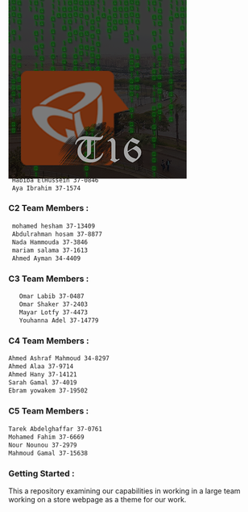 <h1>Github - Sprint 0</h1> <br/>
<div style="position:absolute;top:0;bottom:0;margin:auto;">
	<img align="right" src="logoV9.png" />
</div>
<h2>TODO Debug my Tutorial Title</h2>
<h3>Authors</h3>

   <h3>C1 Team Members:</h3>

     Salma Zaki 37-3358
     Hesham Morgan 37-6934
     Habiba ElHussein 37-0846
     Aya Ibrahim 37-1574

  <h3>C2 Team Members :</h3>

     mohamed hesham 37-13409
     Abdulrahman hosam 37-8877
     Nada Hammouda 37-3846
     mariam salama 37-1613
     Ahmed Ayman 34-4409

   <h3>C3 Team Members :</h3>

       Omar Labib 37-0487
       Omar Shaker 37-2403
       Mayar Lotfy 37-4473
       Youhanna Adel 37-14779

<h3>C4 Team Members :</h3>

    Ahmed Ashraf Mahmoud 34-8297
    Ahmed Alaa 37-9714
    Ahmed Hany 37-14121
    Sarah Gamal 37-4019
    Ebram yowakem 37-19502

<h3>C5 Team Members :</h3>
		
    Tarek Abdelghaffar 37-0761
    Mohamed Fahim 37-6669
    Nour Nounou 37-2979
    Mahmoud Gamal 37-15638


<h3>Getting Started :</h3>    
This a repository examining our capabilities in working in a large team working on a store webpage as a theme for our work.
